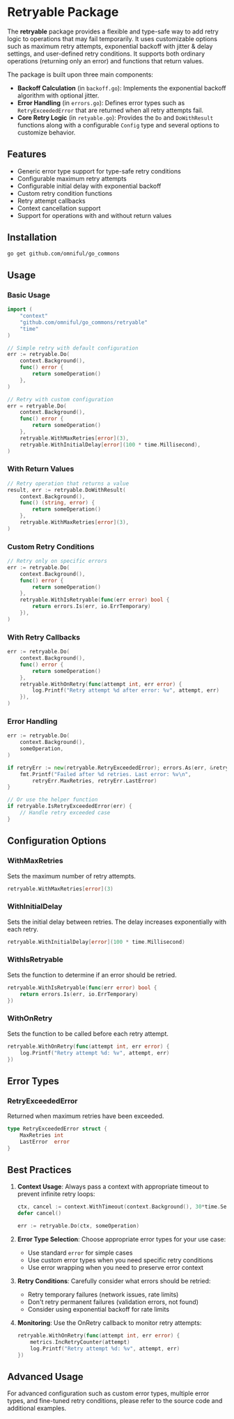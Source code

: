 # Retryable Package

The **retryable** package provides a flexible and type-safe way to add retry logic to operations that may fail temporarily. It uses customizable options such as maximum retry attempts, exponential backoff with jitter & delay settings, and user-defined retry conditions. It supports both ordinary operations (returning only an error) and functions that return values.

The package is built upon three main components:

- **Backoff Calculation** (in `backoff.go`): Implements the exponential backoff algorithm with optional jitter.
- **Error Handling** (in `errors.go`): Defines error types such as `RetryExceededError` that are returned when all retry attempts fail.
- **Core Retry Logic** (in `retyable.go`): Provides the `Do` and `DoWithResult` functions along with a configurable `Config` type and several options to customize behavior.

## Features

- Generic error type support for type-safe retry conditions
- Configurable maximum retry attempts
- Configurable initial delay with exponential backoff
- Custom retry condition functions
- Retry attempt callbacks
- Context cancellation support
- Support for operations with and without return values

## Installation

```bash
go get github.com/omniful/go_commons
```

## Usage

### Basic Usage

```go
import (
    "context"
    "github.com/omniful/go_commons/retryable"
    "time"
)

// Simple retry with default configuration
err := retryable.Do(
    context.Background(),
    func() error {
        return someOperation()
    },
)

// Retry with custom configuration
err = retryable.Do(
    context.Background(),
    func() error {
        return someOperation()
    },
    retryable.WithMaxRetries[error](3),
    retryable.WithInitialDelay[error](100 * time.Millisecond),
)
```

### With Return Values

```go
// Retry operation that returns a value
result, err := retryable.DoWithResult(
    context.Background(),
    func() (string, error) {
        return someOperation()
    },
    retryable.WithMaxRetries[error](3),
)
```

### Custom Retry Conditions

```go
// Retry only on specific errors
err := retryable.Do(
    context.Background(),
    func() error {
        return someOperation()
    },
    retryable.WithIsRetryable(func(err error) bool {
        return errors.Is(err, io.ErrTemporary)
    }),
)
```

### With Retry Callbacks

```go
err := retryable.Do(
    context.Background(),
    func() error {
        return someOperation()
    },
    retryable.WithOnRetry(func(attempt int, err error) {
        log.Printf("Retry attempt %d after error: %v", attempt, err)
    }),
)
```

### Error Handling

```go
err := retryable.Do(
    context.Background(),
    someOperation,
)

if retryErr := new(retryable.RetryExceededError); errors.As(err, &retryErr) {
    fmt.Printf("Failed after %d retries. Last error: %v\n", 
        retryErr.MaxRetries, retryErr.LastError)
}

// Or use the helper function
if retryable.IsRetryExceededError(err) {
    // Handle retry exceeded case
}
```

## Configuration Options

### WithMaxRetries

Sets the maximum number of retry attempts.

```go
retryable.WithMaxRetries[error](3)
```

### WithInitialDelay

Sets the initial delay between retries. The delay increases exponentially with each retry.

```go
retryable.WithInitialDelay[error](100 * time.Millisecond)
```

### WithIsRetryable

Sets the function to determine if an error should be retried.

```go
retryable.WithIsRetryable(func(err error) bool {
    return errors.Is(err, io.ErrTemporary)
})
```

### WithOnRetry

Sets the function to be called before each retry attempt.

```go
retryable.WithOnRetry(func(attempt int, err error) {
    log.Printf("Retry attempt %d: %v", attempt, err)
})
```

## Error Types

### RetryExceededError

Returned when maximum retries have been exceeded.

```go
type RetryExceededError struct {
    MaxRetries int
    LastError  error
}
```

## Best Practices

1. **Context Usage**: Always pass a context with appropriate timeout to prevent infinite retry loops:
   ```go
   ctx, cancel := context.WithTimeout(context.Background(), 30*time.Second)
   defer cancel()
   
   err := retryable.Do(ctx, someOperation)
   ```

2. **Error Type Selection**: Choose appropriate error types for your use case:
   - Use standard `error` for simple cases
   - Use custom error types when you need specific retry conditions
   - Use error wrapping when you need to preserve error context

3. **Retry Conditions**: Carefully consider what errors should be retried:
   - Retry temporary failures (network issues, rate limits)
   - Don't retry permanent failures (validation errors, not found)
   - Consider using exponential backoff for rate limits

4. **Monitoring**: Use the OnRetry callback to monitor retry attempts:
   ```go
   retryable.WithOnRetry(func(attempt int, err error) {
       metrics.IncRetryCounter(attempt)
       log.Printf("Retry attempt %d: %v", attempt, err)
   })
   ```

## Advanced Usage

For advanced configuration such as custom error types, multiple error types, and fine-tuned retry conditions, please refer to the source code and additional examples.
